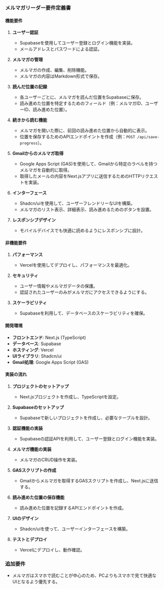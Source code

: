 ### メルマガリーダー要件定義書

#### 機能要件

1. **ユーザー認証**
   - Supabaseを使用してユーザー登録とログイン機能を実装。
   - メールアドレスとパスワードによる認証。

2. **メルマガの管理**
   - メルマガの作成、編集、削除機能。
   - メルマガの内容はMarkdown形式で保存。

3. **読んだ位置の記録**
   - 各ユーザーごとに、メルマガを読んだ位置をSupabaseに保存。
   - 読み進めた位置を特定するためのフィールド（例：メルマガID、ユーザーID、読み進めた位置）。

4. **続きから読む機能**
   - メルマガを開いた際に、前回の読み進めた位置から自動的に表示。
   - 位置を保存するためのAPIエンドポイントを作成（例：`POST /api/save-progress`）。

5. **Gmailからのメルマガ取得**
   - Google Apps Script (GAS)を使用して、Gmailから特定のラベルを持つメルマガを自動的に取得。
   - 取得したメールの内容をNext.jsアプリに送信するためのHTTPリクエストを実装。

6. **インターフェース**
   - Shadcn/uiを使用して、ユーザーフレンドリーなUIを構築。
   - メルマガのリスト表示、詳細表示、読み進めるためのボタンを設置。

7. **レスポンシブデザイン**
   - モバイルデバイスでも快適に読めるようにレスポンシブに設計。

#### 非機能要件

1. **パフォーマンス**
   - Vercelを使用してデプロイし、パフォーマンスを最適化。

2. **セキュリティ**
   - ユーザー情報やメルマガデータの保護。
   - 認証されたユーザーのみがメルマガにアクセスできるようにする。

3. **スケーラビリティ**
   - Supabaseを利用して、データベースのスケーラビリティを確保。

#### 開発環境

- **フロントエンド**: Next.js (TypeScript)
- **データベース**: Supabase
- **ホスティング**: Vercel
- **UIライブラリ**: Shadcn/ui
- **Gmail処理**: Google Apps Script (GAS)

#### 実装の流れ

1. **プロジェクトのセットアップ**
   - Next.jsプロジェクトを作成し、TypeScriptを設定。

2. **Supabaseのセットアップ**
   - Supabaseで新しいプロジェクトを作成し、必要なテーブルを設計。

3. **認証機能の実装**
   - Supabaseの認証APIを利用して、ユーザー登録とログイン機能を実装。

4. **メルマガ機能の実装**
   - メルマガのCRUD操作を実装。

5. **GASスクリプトの作成**
   - Gmailからメルマガを取得するGASスクリプトを作成し、Next.jsに送信する。

6. **読み進めた位置の保存機能**
   - 読み進めた位置を記録するAPIエンドポイントを作成。

7. **UIのデザイン**
   - Shadcn/uiを使って、ユーザーインターフェースを構築。

8. **テストとデプロイ**
   - Vercelにデプロイし、動作確認。

### 追加要件
- メルマガはスマホで読むことが中心のため、PCよりもスマホで見て快適なUIとなるよう優先する。
